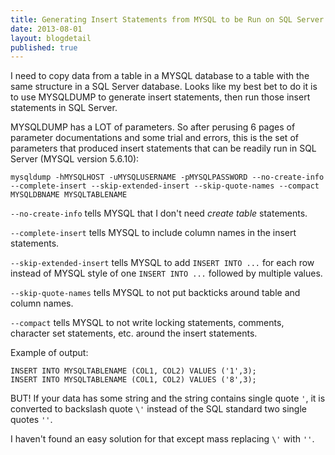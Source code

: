 ```yaml
---
title: Generating Insert Statements from MYSQL to be Run on SQL Server
date: 2013-08-01
layout: blogdetail
published: true
---
```


I need to copy data from a table in a MYSQL database to a table with the same structure in a SQL Server database. Looks like my best bet to do it is to use MYSQLDUMP to generate insert statements, then run those insert statements in SQL Server.

MYSQLDUMP has a LOT of parameters. So after perusing 6 pages of parameter documentations and some trial and errors, this is the set of parameters that produced insert statements that can be readily run in SQL Server (MYSQL version 5.6.10):

    mysqldump -hMYSQLHOST -uMYSQLUSERNAME -pMYSQLPASSWORD --no-create-info --complete-insert --skip-extended-insert --skip-quote-names --compact MYSQLDBNAME MYSQLTABLENAME

`--no-create-info` tells MYSQL that I don't need _create table_ statements.

`--complete-insert` tells MYSQL to include column names in the insert statements.

`--skip-extended-insert` tells MYSQL to add `INSERT INTO ...` for each row instead of MYSQL style of one `INSERT INTO ...` followed by multiple values.

`--skip-quote-names` tells MYSQL to not put backticks around table and column names.

`--compact` tells MYSQL to not write locking statements, comments, character set statements, etc. around the insert statements.

Example of output:

    INSERT INTO MYSQLTABLENAME (COL1, COL2) VALUES ('1',3);
    INSERT INTO MYSQLTABLENAME (COL1, COL2) VALUES ('8',3);

BUT! If your data has some string and the string contains single quote `'`, it is converted to backslash quote `\'` instead of the SQL standard two single quotes `''`.

I haven't found an easy solution for that except mass replacing `\'` with `''`.
